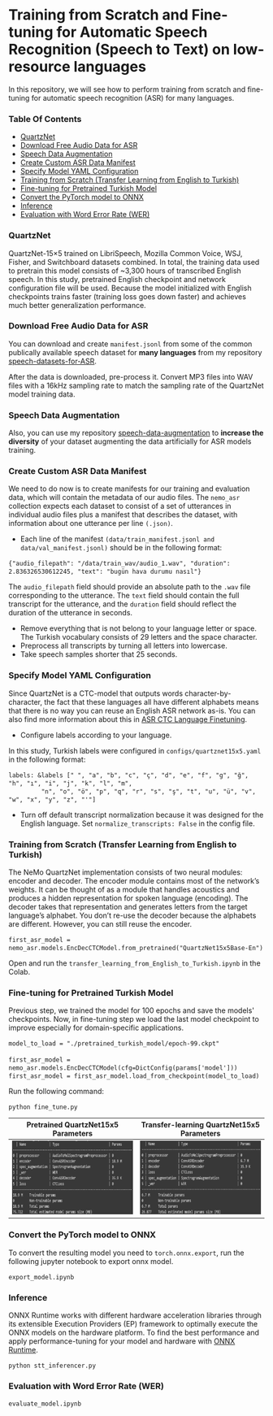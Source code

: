 # Training from Scratch and Fine-tuning for Automatic Speech Recognition (Speech to Text) on low-resource languages

In this repository, we will see how to perform training from scratch and fine-tuning for automatic speech recognition (ASR) for many languages.

### Table Of Contents
- [QuartzNet](#QuartzNet)
- [Download Free Audio Data for ASR](#Download-Free-Audio-Data-for-ASR)
- [Speech Data Augmentation](#Speech-Data-Augmentation)
- [Create Custom ASR Data Manifest](#Create-Custom-ASR-Data-Manifest)
- [Specify Model YAML Configuration](#Specify-Model-YAML-Configuration)
- [Training from Scratch (Transfer Learning from English to Turkish)](#Training-from-Scratch-(Transfer-Learning-from-English-to-Turkish))
- [Fine-tuning for Pretrained Turkish Model](#Fine-tuning-for-Pretrained-Turkish-Model)
- [Convert the PyTorch model to ONNX](#Convert-the-PyTorch-model-to-ONNX)
- [Inference](#Inference)
- [Evaluation with Word Error Rate (WER)](#Evaluation-with-Word-Error-Rate-(WER))


### QuartzNet
QuartzNet-15×5 trained on LibriSpeech, Mozilla Common Voice, WSJ, Fisher, and Switchboard datasets combined. In total, the training data used to pretrain this model consists of ~3,300 hours of transcribed English speech. In this study, pretrained English checkpoint and network configuration file will be used.
Because the model initialized with English checkpoints trains faster (training loss goes down faster) and achieves much better generalization performance.

### Download Free Audio Data for ASR
You can download and create `manifest.jsonl` from some of the common publically available speech dataset for **many languages** from my repository [speech-datasets-for-ASR](https://github.com/Rumeysakeskin/speech-datasets-for-ASR).

After the data is downloaded, pre-process it. Convert MP3 files into WAV files with a 16kHz sampling rate to match the sampling rate of the QuartzNet model training data.

### Speech Data Augmentation
Also, you can use my repository [
speech-data-augmentation](https://github.com/Rumeysakeskin/speech-data-augmentation) to **increase the diversity** of your dataset augmenting the data artificially for ASR models training.

### Create Custom ASR Data Manifest
We need to do now is to create manifests for our training and evaluation data, which will contain the metadata of our audio files.
The `nemo_asr` collection expects each dataset to consist of a set of utterances in individual audio files plus a manifest that describes the dataset, with information about one utterance per line `(.json)`.
- Each line of the manifest `(data/train_manifest.jsonl and data/val_manifest.jsonl)` should be in the following format:
```
{"audio_filepath": "/data/train_wav/audio_1.wav", "duration": 2.836326530612245, "text": "bugün hava durumu nasıl"}
```
The `audio_filepath` field should provide an absolute path to the `.wav` file corresponding to the utterance. The `text` field should contain the full transcript for the utterance, and the `duration` field should reflect the duration of the utterance in seconds.

- Remove everything that is not belong to your language letter or space. The Turkish vocabulary consists of 29 letters and the space character.
- Preprocess all transcripts by turning all letters into lowercase.
- Take speech samples shorter that 25 seconds.

### Specify Model YAML Configuration

Since QuartzNet is a CTC-model that outputs words character-by-character, the fact that these languages all have different alphabets means that there is no way you can reuse an English ASR network as-is. You can also find more information about this in [ASR CTC Language Finetuning](https://github.com/NVIDIA/NeMo/blob/main/tutorials/asr/ASR_CTC_Language_Finetuning.ipynb). 

- Configure labels according to your language. 


In this study, Turkish labels were configured in `configs/quartznet15x5.yaml` in the following format:
```
labels: &labels [" ", "a", "b", "c", "ç", "d", "e", "f", "g", "ğ", "h", "ı", "i", "j", "k", "l", "m",
         "n", "o", "ö", "p", "q", "r", "s", "ş", "t", "u", "ü", "v", "w", "x", "y", "z", "'"]
```
- Turn off default transcript normalization because it was designed for the English language. Set `normalize_transcripts: False` in the config file.


### Training from Scratch (Transfer Learning from English to Turkish)

The NeMo QuartzNet implementation consists of two neural modules: encoder and decoder.
The encoder module contains most of the network’s weights. It can be thought of as a module that handles acoustics and produces a hidden representation for spoken language (encoding). The decoder takes that representation and generates letters from the target language’s alphabet. 
You don’t re-use the decoder because the alphabets are different. However, you can still reuse the encoder.
```
first_asr_model = nemo_asr.models.EncDecCTCModel.from_pretrained("QuartzNet15x5Base-En")
```
Open and run the `transfer_learning_from_English_to_Turkish.ipynb` in the Colab.


### Fine-tuning for Pretrained Turkish Model

Previous step, we trained the model for 100 epochs and save the models' checkpoints.
Now, in fine-tuning step we load the last model checkpoint to improve especially for domain-specific applications. 
```
model_to_load = "./pretrained_turkish_model/epoch-99.ckpt"

first_asr_model = nemo_asr.models.EncDecCTCModel(cfg=DictConfig(params['model']))
first_asr_model = first_asr_model.load_from_checkpoint(model_to_load)
```
Run the following command:
```
python fine_tune.py
```

 Pretrained QuartzNet15x5 Parameters | Transfer-learning QuartzNet15x5 Parameters |
 ------- | ------- |
<img src="QuartzNet_params_pretrained_English.png" width="350" height="145"> |  <img src="quartznet15x5_transfer_learning_params.png" width="350" height="145"> |

### Convert the PyTorch model to ONNX
To convert the resulting model you need to `torch.onnx.export`, run the following jupyter notebook to export onnx model.
```
export_model.ipynb
```

### Inference
ONNX Runtime works with different hardware acceleration libraries through its extensible Execution Providers (EP) framework to optimally execute the ONNX models on the hardware platform. 
To find the best performance and apply performance-tuning for your model and hardware with [ONNX Runtime](https://onnxruntime.ai/docs/performance/tune-performance.html).
```
python stt_inferencer.py
```
### Evaluation with Word Error Rate (WER)
```
evaluate_model.ipynb
```

